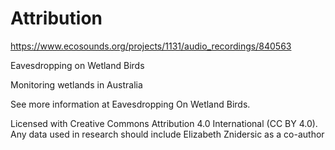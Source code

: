 # Attribution

https://www.ecosounds.org/projects/1131/audio_recordings/840563

Eavesdropping on Wetland Birds

Monitoring wetlands in Australia

See more information at Eavesdropping On Wetland Birds.

Licensed with Creative Commons Attribution 4.0 International (CC BY 4.0). Any data used in research should include Elizabeth Znidersic as a co-author
